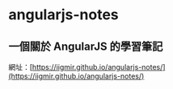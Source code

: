 # angularjs-notes
## 一個關於 AngularJS 的學習筆記
網址：[https://iigmir.github.io/angularjs-notes/](https://iigmir.github.io/angularjs-notes/)